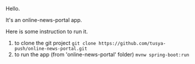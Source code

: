 Hello.

It's an online-news-portal app.

Here is some instruction to run it.

1. to clone the git project `git clone https://github.com/tusya-push/online-news-portal.git`
2. to run the app (from 'online-news-portal' folder) `mvnw spring-boot:run`